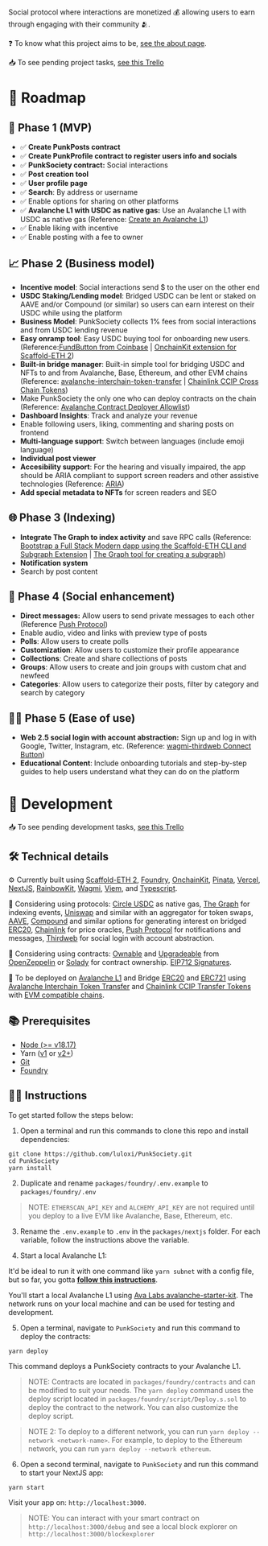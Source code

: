 Social protocol where interactions are monetized 💰 allowing users to earn through engaging with their community 🫂.

❓ To know what this project aims to be, [see the about page](https://punksociety.xyz/about).

📥 To see pending project tasks, [see this Trello](https://trello.com/b/HLBnvKSu/punksociety)

# 🤘 Roadmap

## 🐣 Phase 1 (MVP)

- ✅ **Create PunkPosts contract**
- ✅ **Create PunkProfile contract to register users info and socials**
- ✅ **PunkSociety contract:** Social interactions
- ✅ **Post creation tool**
- ✅ **User profile page**
- ✅ **Search**: By address or username
- ✅ Enable options for sharing on other platforms
- ✅ **Avalanche L1 with USDC as native gas:** Use an Avalanche L1 with USDC as native gas (Reference: [Create an Avalanche L1](https://docs.avax.network/tooling/create-deploy-avalanche-l1s/create-avalanche-l1))
- ✅ Enable liking with incentive
- ✅ Enable posting with a fee to owner

## 📈 Phase 2 (Business model)

- **Incentive model**: Social interactions send $ to the user on the other end
- **USDC Staking/Lending model**: Bridged USDC can be lent or staked on AAVE and/or Compound (or similar) so users can earn interest on their USDC while using the platform
- **Business Model**: PunkSociety collects 1% fees from social interactions and from USDC lending revenue
- **Easy onramp tool**: Easy USDC buying tool for onboarding new users. (Reference:[FundButton from Coinbase](https://onchainkit.xyz/fund/fund-button) | [OnchainKit extension for Scaffold-ETH 2](https://github.com/scaffold-eth/create-eth-extensions/tree/onchainkit))
- **Built-in bridge manager**: Built-in simple tool for bridging USDC and NFTs to and from Avalanche, Base, Ethereum, and other EVM chains (Reference: [avalanche-interchain-token-transfer](https://github.com/ava-labs/avalanche-interchain-token-transfer) | [Chainlink CCIP Cross Chain Tokens](https://docs.chain.link/ccip/tutorials/cross-chain-tokens))
- Make PunkSociety the only one who can deploy contracts on the chain (Reference: [Avalanche Contract Deployer Allowlist](https://academy.avax.network/course/multi-chain-architecture/06-permissioning-users/06-contract-deployer-allowlist))
- **Dashboard Insights**: Track and analyze your revenue
- Enable following users, liking, commenting and sharing posts on frontend
- **Multi-language support**: Switch between languages (include emoji language)
- **Individual post viewer**
- **Accesibility support**: For the hearing and visually impaired, the app should be ARIA compliant to support screen readers and other assistive technologies (Reference: [ARIA](https://developer.mozilla.org/en-US/docs/Web/Accessibility/ARIA))
- **Add special metadata to NFTs** for screen readers and SEO

## 🌐 Phase 3 (Indexing)

- **Integrate The Graph to index activity** and save RPC calls (Reference: [Bootstrap a Full Stack Modern dapp using the Scaffold-ETH CLI and Subgraph Extension](https://siddhantk08.hashnode.dev/bootstrap-a-full-stack-modern-dapp-using-the-scaffold-eth-cli-and-subgraph-extension) | [The Graph tool for creating a subgraph](https://thegraph.com/docs/en/developing/creating-a-subgraph/))
- **Notification system**
- Search by post content

## 💬 Phase 4 (Social enhancement)

- **Direct messages:** Allow users to send private messages to each other (Reference [Push Protocol](https://push.org/))
- Enable audio, video and links with preview type of posts
- **Polls**: Allow users to create polls
- **Customization**: Allow users to customize their profile appearance
- **Collections**: Create and share collections of posts
- **Groups**: Allow users to create and join groups with custom chat and newfeed
- **Categories**: Allow users to categorize their posts, filter by category and search by category

## 👨‍🦽 Phase 5 (Ease of use)

- **Web 2.5 social login with account abstraction:** Sign up and log in with Google, Twitter, Instagram, etc. (Reference: [wagmi-thirdweb Connect Button](https://github.com/thirdweb-example/wagmi-thirdweb?ref=blog.thirdweb.com))
- **Educational Content**: Include onboarding tutorials and step-by-step guides to help users understand what they can do on the platform

# 🤘 Development

📥 To see pending development tasks, [see this Trello](https://trello.com/b/HLBnvKSu/punksociety)

## 🛠️ Technical details

⚙️ Currently built using [Scaffold-ETH 2](https://scaffoldeth.io/), [Foundry](https://book.getfoundry.sh/), [OnchainKit](https://onchainkit.xyz/), [Pinata](https://pinata.cloud/), [Vercel](https://vercel.com/), [NextJS](https://nextjs.org/), [RainbowKit](https://rainbowkit.com/), [Wagmi](https://wagmi.sh/), [Viem](https://viem.sh/), and [Typescript](https://www.typescriptlang.org/).

🏦 Considering using protocols: [Circle USDC](https://www.circle.com/) as native gas, [The Graph](https://thegraph.com/) for indexing events, [Uniswap](https://app.uniswap.org/) and similar with an aggregator for token swaps, [AAVE](https://aave.com/), [Compound](https://compound.finance/) and similar options for generating interest on bridged [ERC20](https://ethereum.org/en/developers/docs/standards/tokens/erc-20/), [Chainlink](https://chain.link/) for price oracles, [Push Protocol](https://push.org/) for notifications and messages, [Thirdweb](https://thirdweb.com/) for social login with account abstraction.

📜 Considering using contracts: [Ownable](https://docs.openzeppelin.com/contracts/2.x/access-control) and [Upgradeable](https://docs.openzeppelin.com/upgrades-plugins/1.x/writing-upgradeable) from [OpenZeppelin](https://www.openzeppelin.com/) or [Solady](https://github.com/Vectorized/solady) for contract ownership. [EIP712 Signatures](https://eips.ethereum.org/EIPS/eip-712).

🔗 To be deployed on [Avalanche L1](https://github.com/ava-labs/avalanche-starter-kit) and Bridge [ERC20](https://ethereum.org/en/developers/docs/standards/tokens/erc-20/) and [ERC721](https://ethereum.org/en/developers/docs/standards/tokens/erc-721/) using [Avalanche Interchain Token Transfer](https://github.com/ava-labs/avalanche-interchain-token-transfer) and [Chainlink CCIP Transfer Tokens](https://docs.chain.link/ccip/tutorials/cross-chain-tokens) with [EVM compatible chains](https://ethereum.org/en/developers/docs/scaling/sidechains/#evm-compatibility).

## 📚 Prerequisites

- [Node (>= v18.17)](https://nodejs.org/en/download/package-manager)
- Yarn ([v1](https://classic.yarnpkg.com/en/docs/install/#windows-stable) or [v2+](https://yarnpkg.com/getting-started/install))
- [Git](https://git-scm.com/downloads)
- [Foundry](https://book.getfoundry.sh/getting-started/installation)

## 👨‍🏫 Instructions

To get started follow the steps below:

1. Open a terminal and run this commands to clone this repo and install dependencies:

```
git clone https://github.com/luloxi/PunkSociety.git
cd PunkSociety
yarn install
```

2. Duplicate and rename `packages/foundry/.env.example` to `packages/foundry/.env`

> NOTE: `ETHERSCAN_API_KEY` and `ALCHEMY_API_KEY` are not required until you deploy to a live EVM like Avalanche, Base, Ethereum, etc.

3. Rename the `.env.example` to `.env` in the `packages/nextjs` folder. For each variable, follow the instructions above the variable.

4. Start a local Avalanche L1:

It'd be ideal to run it with one command like `yarn subnet` with a config file, but so far, you gotta **[follow this instructions](./AVALANCHE-L1.md)**.

You'll start a local Avalanche L1 using [Ava Labs avalanche-starter-kit](https://github.com/ava-labs/avalanche-starter-kit). The network runs on your local machine and can be used for testing and development.

5. Open a terminal, navigate to `PunkSociety` and run this command to deploy the contracts:

```
yarn deploy
```

This command deploys a PunkSociety contracts to your Avalanche L1.

> NOTE: Contracts are located in `packages/foundry/contracts` and can be modified to suit your needs. The `yarn deploy` command uses the deploy script located in `packages/foundry/script/Deploy.s.sol` to deploy the contract to the network. You can also customize the deploy script.

> NOTE 2: To deploy to a different network, you can run `yarn deploy --network <network-name>`. For example, to deploy to the Ethereum network, you can run `yarn deploy --network ethereum`.

6. Open a second terminal, navigate to `PunkSociety` and run this command to start your NextJS app:

```
yarn start
```

Visit your app on: `http://localhost:3000`.

> NOTE: You can interact with your smart contract on `http://localhost:3000/debug` and see a local block explorer on `http://localhost:3000/blockexplorer`
